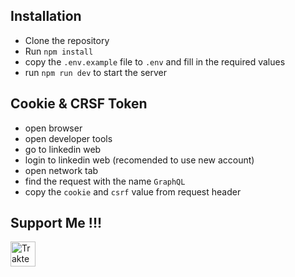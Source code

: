 ## Installation
- Clone the repository
- Run `npm install`
- copy the `.env.example` file to `.env` and fill in the required values
- run `npm run dev` to start the server

## Cookie & CRSF Token
- open browser
- open developer tools
- go to linkedin web
- login to linkedin web (recomended to use new account)
- open network tab
- find the request with the name `GraphQL`
- copy the `cookie` and `csrf` value from request header


## Support Me !!!
<a href="https://trakteer.id/bagood" target="_blank"
      ><img
        id="wse-buttons-preview"
        src="https://cdn.trakteer.id/images/embed/trbtn-red-1.png?date=18-11-2023"
        height="40"
        style="border: 0px; height: 40px; --darkreader-inline-border-top: 0px; --darkreader-inline-border-right: 0px; --darkreader-inline-border-bottom: 0px; --darkreader-inline-border-left: 0px;"
        alt="Trakteer Saya"
        data-darkreader-inline-border-top=""
        data-darkreader-inline-border-right=""
        data-darkreader-inline-border-bottom=""
        data-darkreader-inline-border-left=""
      /></a>